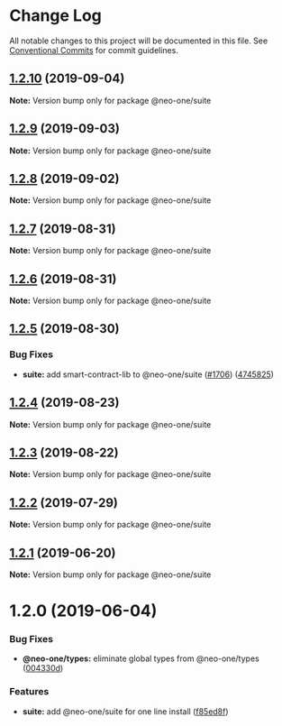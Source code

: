 # Change Log

All notable changes to this project will be documented in this file.
See [Conventional Commits](https://conventionalcommits.org) for commit guidelines.

## [1.2.10](https://github.com/neo-one-suite/neo-one/compare/@neo-one/suite@1.2.9...@neo-one/suite@1.2.10) (2019-09-04)

**Note:** Version bump only for package @neo-one/suite





## [1.2.9](https://github.com/neo-one-suite/neo-one/compare/@neo-one/suite@1.2.8...@neo-one/suite@1.2.9) (2019-09-03)

**Note:** Version bump only for package @neo-one/suite





## [1.2.8](https://github.com/neo-one-suite/neo-one/compare/@neo-one/suite@1.2.7...@neo-one/suite@1.2.8) (2019-09-02)

**Note:** Version bump only for package @neo-one/suite





## [1.2.7](https://github.com/neo-one-suite/neo-one/compare/@neo-one/suite@1.2.6...@neo-one/suite@1.2.7) (2019-08-31)

**Note:** Version bump only for package @neo-one/suite





## [1.2.6](https://github.com/neo-one-suite/neo-one/compare/@neo-one/suite@1.2.5...@neo-one/suite@1.2.6) (2019-08-31)

**Note:** Version bump only for package @neo-one/suite





## [1.2.5](https://github.com/neo-one-suite/neo-one/compare/@neo-one/suite@1.2.4...@neo-one/suite@1.2.5) (2019-08-30)


### Bug Fixes

* **suite:** add smart-contract-lib to @neo-one/suite ([#1706](https://github.com/neo-one-suite/neo-one/issues/1706)) ([4745825](https://github.com/neo-one-suite/neo-one/commit/4745825))





## [1.2.4](https://github.com/neo-one-suite/neo-one/compare/@neo-one/suite@1.2.3...@neo-one/suite@1.2.4) (2019-08-23)

**Note:** Version bump only for package @neo-one/suite





## [1.2.3](https://github.com/neo-one-suite/neo-one/compare/@neo-one/suite@1.2.2...@neo-one/suite@1.2.3) (2019-08-22)

**Note:** Version bump only for package @neo-one/suite





## [1.2.2](https://github.com/neo-one-suite/neo-one/compare/@neo-one/suite@1.2.1...@neo-one/suite@1.2.2) (2019-07-29)

**Note:** Version bump only for package @neo-one/suite





## [1.2.1](https://github.com/neo-one-suite/neo-one/compare/@neo-one/suite@1.2.0...@neo-one/suite@1.2.1) (2019-06-20)

**Note:** Version bump only for package @neo-one/suite





# 1.2.0 (2019-06-04)


### Bug Fixes

* **@neo-one/types:** eliminate global types from @neo-one/types ([004330d](https://github.com/neo-one-suite/neo-one/commit/004330d))


### Features

* **suite:** add @neo-one/suite for one line install ([f85ed8f](https://github.com/neo-one-suite/neo-one/commit/f85ed8f))
